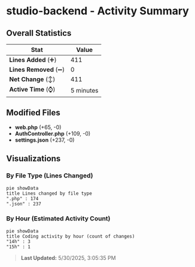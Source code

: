 # studio-backend - Activity Summary 

## Overall Statistics

| Stat                   | Value                                                             |
| ---------------------- | ----------------------------------------------------------------- |
| **Lines Added** (➕)   | 411                                          |
| **Lines Removed** (➖) | 0                                        |
| **Net Change** (↕)    | 411                |
| **Active Time** (⌚)   | 5 minutes |


## Modified Files
- **web.php** (+65, -0)
- **AuthController.php** (+109, -0)
- **settings.json** (+237, -0)

## Visualizations

### By File Type (Lines Changed)

```mermaid
pie showData
title Lines changed by file type
".php" : 174
".json" : 237
```

### By Hour (Estimated Activity Count)

```mermaid
pie showData
title Coding activity by hour (count of changes)
"14h" : 3
"15h" : 1
```


> **Last Updated:** 5/30/2025, 3:05:35 PM